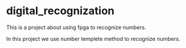 # digital_recognization

This is a project about using fpga to recognize numbers.

In this project we use number templete method to recognize numbers.
